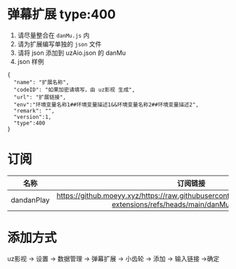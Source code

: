 # 弹幕扩展 type:400

1. 请尽量整合在 `danMu.js` 内
2. 请为扩展编写单独的 `json` 文件
3. 请将 json 添加到 uzAio.json 的 danMu
4. json 样例

```
{
  "name": "扩展名称",
  "codeID": "如果加密请填写，由 uz影视 生成",
  "url": "扩展链接",
  "env":"环境变量名称1##环境变量描述1&&环境变量名称2##环境变量描述2",
  "remark": "",
  "version":1,
  "type":400
}
```

# 订阅

|   名称   |                                                      订阅链接                                                      |
| :------: | :----------------------------------------------------------------------------------------------------------------: |
| dandanPlay | https://github.moeyy.xyz/https://raw.githubusercontent.com/YYDS678/uzVideo-extensions/refs/heads/main/danMu/danMu.json |

# 添加方式

uz影视 -> 设置 -> 数据管理 -> 弹幕扩展 -> 小齿轮 -> 添加 -> 输入链接 ->确定
